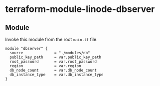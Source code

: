 # terraform-module-linode-dbserver

## Module

Invoke this module from the root `main.tf` file.

```hcl
module "dbserver" {
  source              = "./modules/db"
  public_key_path     = var.public_key_path
  root_password       = var.root_password
  region              = var.region
  db_node_count       = var.db_node_count
  db_instance_type    = var.db_instance_type
}
```
